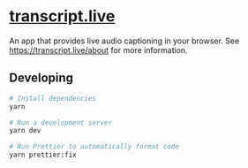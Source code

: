 # [transcript.live](https://transcript.live/)

An app that provides live audio captioning in your browser. See https://transcript.live/about for more information.

## Developing

```sh
# Install dependencies
yarn

# Run a development server
yarn dev

# Run Prettier to automatically format code
yarn prettier:fix
```
